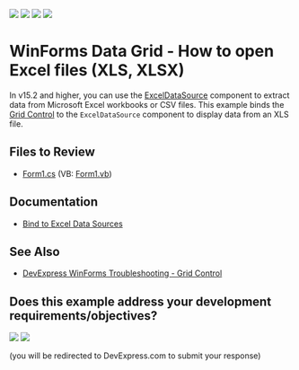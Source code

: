 <!-- default badges list -->
![](https://img.shields.io/endpoint?url=https://codecentral.devexpress.com/api/v1/VersionRange/128630546/15.2.3%2B)
[![](https://img.shields.io/badge/Open_in_DevExpress_Support_Center-FF7200?style=flat-square&logo=DevExpress&logoColor=white)](https://supportcenter.devexpress.com/ticket/details/E4104)
[![](https://img.shields.io/badge/📖_How_to_use_DevExpress_Examples-e9f6fc?style=flat-square)](https://docs.devexpress.com/GeneralInformation/403183)
[![](https://img.shields.io/badge/💬_Leave_Feedback-feecdd?style=flat-square)](#does-this-example-address-your-development-requirementsobjectives)
<!-- default badges end -->


# WinForms Data Grid - How to open Excel files (XLS, XLSX)

In v15.2 and higher, you can use the [ExcelDataSource](https://docs.devexpress.com/CoreLibraries/DevExpress.DataAccess.Excel.ExcelDataSource) component to extract data from Microsoft Excel workbooks or CSV files. This example binds the [Grid Control](https://docs.devexpress.com/WindowsForms/DevExpress.XtraGrid.GridControl) to the `ExcelDataSource` component to display data from an XLS file.

<!-- default file list -->
## Files to Review
* [Form1.cs](./CS/Form1.cs) (VB: [Form1.vb](./VB/Form1.vb))
<!-- default file list end -->

## Documentation

* [Bind to Excel Data Sources](https://docs.devexpress.com/WindowsForms/115529/common-features/data-binding/binding-to-excel-data-sources)

## See Also

* [DevExpress WinForms Troubleshooting - Grid Control](https://go.devexpress.com/CheatSheets_WinForms_Examples_T934742.aspx)
<!-- feedback -->
## Does this example address your development requirements/objectives?

[<img src="https://www.devexpress.com/support/examples/i/yes-button.svg"/>](https://www.devexpress.com/support/examples/survey.xml?utm_source=github&utm_campaign=winforms-grid-open-excel-files&~~~was_helpful=yes) [<img src="https://www.devexpress.com/support/examples/i/no-button.svg"/>](https://www.devexpress.com/support/examples/survey.xml?utm_source=github&utm_campaign=winforms-grid-open-excel-files&~~~was_helpful=no)

(you will be redirected to DevExpress.com to submit your response)
<!-- feedback end -->
